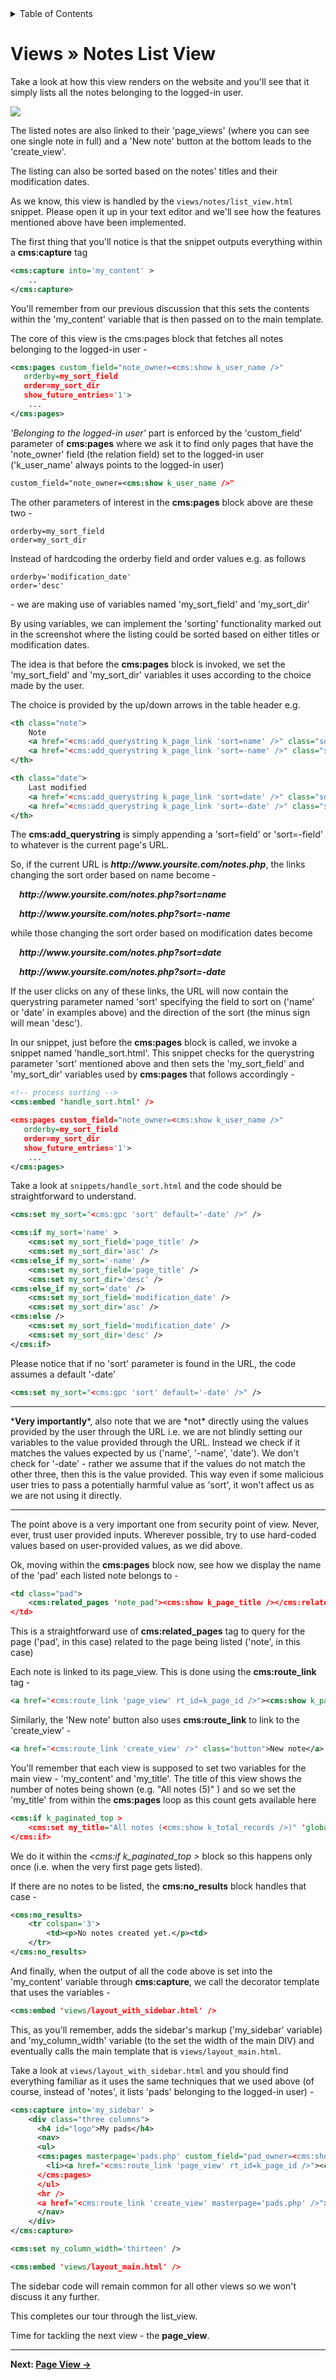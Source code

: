 <details><summary>Table of Contents</summary>

* [Intro](https://github.com/trendoman/Midware/tree/main/tutorials/Notejam-App/01-Intro.md#intro)
* [Installing the application](https://github.com/trendoman/Midware/tree/main/tutorials/Notejam-App/02-Installing-the-application.md#installing-the-application)
* [Code Walkthrough](https://github.com/trendoman/Midware/tree/main/tutorials/Notejam-App/03-Code-Walkthrough.md#code-walkthrough)
   * [Notes](https://github.com/trendoman/Midware/tree/main/tutorials/Notejam-App/04-Notes.md#notes)
   * [Routes](https://github.com/trendoman/Midware/tree/main/tutorials/Notejam-App/05-Routes.md#routes)
   * [Filters](https://github.com/trendoman/Midware/tree/main/tutorials/Notejam-App/06-Filters.md#filters)
   * [Controller](https://github.com/trendoman/Midware/tree/main/tutorials/Notejam-App/07-Controller.md#controller)
   * [Views](https://github.com/trendoman/Midware/tree/main/tutorials/Notejam-App/08-Views.md#views)
       1. [List view](./09-List-View.md#views--notes-list-view)
       2. [Page view](https://github.com/trendoman/Midware/tree/main/tutorials/Notejam-App/10-Page-View.md#views--notes-page-view)
       3. [Create view](https://github.com/trendoman/Midware/tree/main/tutorials/Notejam-App/11-Create-View.md#views--notes-create-view)
       4. [Create view (with pad)](https://github.com/trendoman/Midware/tree/main/tutorials/Notejam-App/12-Create-View-(with-Pad).md#views--notes-create-view-with-pad)
       5. [Edit view](https://github.com/trendoman/Midware/tree/main/tutorials/Notejam-App/14-Edit-View.md#views--notes-edit-view)
       6. [Delete view](https://github.com/trendoman/Midware/tree/main/tutorials/Notejam-App/15-Delete-View.md#views--notes-delete-view)
   * [Pads](https://github.com/trendoman/Midware/tree/main/tutorials/Notejam-App/16-Pads.md#pads)
   * [Users](https://github.com/trendoman/Midware/tree/main/tutorials/Notejam-App/17-Users.md#users)
* [Wrapping up..](https://github.com/trendoman/Midware/tree/main/tutorials/Notejam-App/18-Wrapping-up.md#wrapping-up)
</details>

# Views » Notes List View

Take a look at how this view renders on the website and you'll see that it simply lists all the notes belonging to the logged-in user.

![](./img/scr1.png)

The listed notes are also linked to their 'page_views' (where you can see one single note in full) and a 'New note' button at the bottom leads to the 'create_view'.

The listing can also be sorted based on the notes' titles and their modification dates.

As we know, this view is handled by the `views/notes/list_view.html` snippet. Please open it up in your text editor and we'll see how the features mentioned above have been implemented.

The first thing that you'll notice is that the snippet outputs everything within a **cms:capture** tag

```xml
<cms:capture into='my_content' >
    ..
</cms:capture>
```

You'll remember from our previous discussion that this sets the contents within the 'my_content' variable that is then passed on to the main template.

The core of this view is the cms:pages block that fetches all notes belonging to the logged-in user -

```xml
<cms:pages custom_field="note_owner=<cms:show k_user_name />"
   orderby=my_sort_field
   order=my_sort_dir
   show_future_entries='1'>
    ...
</cms:pages>
```

*'Belonging to the logged-in user'* part is enforced by the 'custom_field' parameter of **cms:pages** where we ask it to find only pages that have the 'note_owner' field (the relation field) set to the logged-in user ('k_user_name' always points to the logged-in user)

```xml
custom_field="note_owner=<cms:show k_user_name />"
```

The other parameters of interest in the **cms:pages** block above are these two -

```
orderby=my_sort_field
order=my_sort_dir
```

Instead of hardcoding the orderby field and order values e.g. as follows

```
orderby='modification_date'
order='desc'
```

\- we are making use of variables named 'my_sort_field' and 'my_sort_dir'

By using variables, we can implement the 'sorting' functionality marked out in the screenshot where the listing could be sorted based on either titles or modification dates.

The idea is that before the **cms:pages** block is invoked, we set the 'my_sort_field' and 'my_sort_dir' variables it uses according to the choice made by the user.

The choice is provided by the up/down arrows in the table header e.g.

```xml
<th class="note">
    Note
    <a href="<cms:add_querystring k_page_link 'sort=name' />" class="sort_arrow" >&uarr;</a>
    <a href="<cms:add_querystring k_page_link 'sort=-name' />" class="sort_arrow" >&darr;</a>
</th>

<th class="date">
    Last modified
    <a href="<cms:add_querystring k_page_link 'sort=date' />" class="sort_arrow" >&uarr;</a>
    <a href="<cms:add_querystring k_page_link 'sort=-date' />" class="sort_arrow" >&darr;</a>
</th>
```

The **cms:add_querystring** is simply appending a 'sort=field' or 'sort=-field' to whatever is the current page's URL.

So, if the current URL is ***http:​//www​.yoursite​.com/notes.php***, the links changing the sort order based on name become -

&emsp;***http:​//www​.yoursite​.com/notes.php?sort=name***

&emsp;***http:​//www​.yoursite​.com/notes.php?sort=-name***


while those changing the sort order based on modification dates become

&emsp;***http:​//www​.yoursite​.com/notes.php?sort=date***

&emsp;***http:​//www​.yoursite​.com/notes.php?sort=-date***

If the user clicks on any of these links, the URL will now contain the querystring parameter named 'sort' specifying the field to sort on ('name' or 'date' in examples above) and the direction of the sort (the minus sign will mean 'desc').

In our snippet, just before the **cms:pages** block is called, we invoke a snippet named 'handle_sort.html'. This snippet checks for the querystring parameter 'sort' mentioned above and then sets the 'my_sort_field' and 'my_sort_dir' variables used by **cms:pages** that follows accordingly -

```xml handle_sort
<!-- process sorting -->
<cms:embed 'handle_sort.html' />

<cms:pages custom_field="note_owner=<cms:show k_user_name />"
   orderby=my_sort_field
   order=my_sort_dir
   show_future_entries='1'>
    ...
</cms:pages>
```

Take a look at `snippets/handle_sort.html` and the code should be straightforward to understand.

```xml
<cms:set my_sort="<cms:gpc 'sort' default='-date' />" />

<cms:if my_sort='name' >
    <cms:set my_sort_field='page_title' />
    <cms:set my_sort_dir='asc' />
<cms:else_if my_sort='-name' />
    <cms:set my_sort_field='page_title' />
    <cms:set my_sort_dir='desc' />
<cms:else_if my_sort='date' />
    <cms:set my_sort_field='modification_date' />
    <cms:set my_sort_dir='asc' />
<cms:else />
    <cms:set my_sort_field='modification_date' />
    <cms:set my_sort_dir='desc' />
</cms:if>
```

Please notice that if no 'sort' parameter is found in the URL, the code assumes a default '-date'

```xml
<cms:set my_sort="<cms:gpc 'sort' default='-date' />" />
```

---

\***Very importantly**\*, also note that we are \*not\* directly using the values provided by the user through the URL i.e. we are not blindly setting our variables to the value provided through the URL. Instead we check if it matches the values expected by us ('name', '-name', 'date'). We don't check for '-date' - rather we assume that if the values do not match the other three, then this is the value provided. This way even if some malicious user tries to pass a potentially harmful value as 'sort', it won't affect us as we are not using it directly.

---

The point above is a very important one from security point of view. Never, ever, trust user provided inputs. Wherever possible, try to use hard-coded values based on user-provided values, as we did above.

Ok, moving within the **cms:pages** block now, see how we display the name of the 'pad' each listed note belongs to -

```xml
<td class="pad">
    <cms:related_pages 'note_pad'><cms:show k_page_title /></cms:related_pages>
</td>
```

This is a straightforward use of **cms:related_pages** tag to query for the page ('pad', in this case) related to the page being listed ('note', in this case)

Each note is linked to its page_view. This is done using the **cms:route_link** tag -

```xml
<a href="<cms:route_link 'page_view' rt_id=k_page_id />"><cms:show k_page_title /></a>
```

Similarly, the 'New note' button also uses **cms:route_link** to link to the 'create_view' -

```xml
<a href="<cms:route_link 'create_view' />" class="button">New note</a>
```

You'll remember that each view is supposed to set two variables for the main view - 'my_content' and 'my_title'.
The title of this view shows the number of notes being shown (e.g. "All notes (5)" ) and so we set the 'my_title' from within the **cms:pages** loop as this count gets available here

```xml
<cms:if k_paginated_top >
    <cms:set my_title="All notes (<cms:show k_total_records />)" 'global' />
</cms:if>
```

We do it within the *&lt;cms:if k_paginated_top &gt;* block so this happens only once (i.e. when the very first page gets listed).

If there are no notes to be listed, the **cms:no_results** block handles that case -

```xml
<cms:no_results>
    <tr colspan='3'>
        <td><p>No notes created yet.</p><td>
    </tr>
</cms:no_results>
```

And finally, when the output of all the code above is set into the 'my_content' variable through **cms:capture**, we call the decorator template that uses the variables -

```xml
<cms:embed 'views/layout_with_sidebar.html' />
```

This, as you'll remember, adds the sidebar's markup ('my_sidebar' variable) and 'my_column_width' variable (to the set the width of the main DIV) and eventually calls the main template that is `views/layout_main.html`.

Take a look at `views/layout_with_sidebar.html` and you should find everything familiar as it uses the same techniques that we used above (of course, instead of 'notes', it lists 'pads' belonging to the logged-in user) -

```xml
<cms:capture into='my_sidebar' >
    <div class="three columns">
      <h4 id="logo">My pads</h4>
      <nav>
      <ul>
      <cms:pages masterpage='pads.php' custom_field="pad_owner=<cms:show k_user_name />" show_future_entries='1'>
        <li><a href="<cms:route_link 'page_view' rt_id=k_page_id />"><cms:show k_page_title /></a></li>
      </cms:pages>
      </ul>
      <hr />
      <a href="<cms:route_link 'create_view' masterpage='pads.php' />">New pad</a>
      </nav>
    </div>
</cms:capture>

<cms:set my_column_width='thirteen' />

<cms:embed 'views/layout_main.html' />
```

The sidebar code will remain common for all other views so we won't discuss it any further.

This completes our tour through the list_view.

Time for tackling the next view - the **page_view**.

---

**Next: [Page View →](https://github.com/trendoman/Midware/tree/main/tutorials/Notejam-App/10-Page-View.md#views--notes-page-view)**
